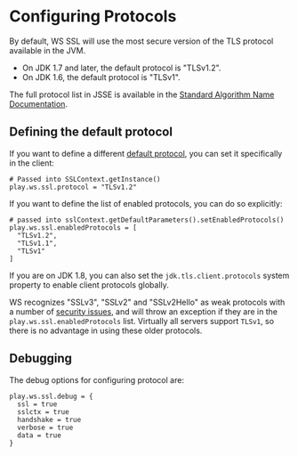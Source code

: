 <!--- Copyright (C) 2009-2016 Lightbend Inc. <https://www.lightbend.com> -->
# Configuring Protocols

By default, WS SSL will use the most secure version of the TLS protocol available in the JVM.

* On JDK 1.7 and later, the default protocol is "TLSv1.2".
* On JDK 1.6, the default protocol is "TLSv1".

The full protocol list in JSSE is available in the [Standard Algorithm Name Documentation](https://docs.oracle.com/javase/8/docs/technotes/guides/security/StandardNames.html#jssenames).

## Defining the default protocol

If you want to define a different [default protocol](https://docs.oracle.com/javase/8/docs/api/javax/net/ssl/SSLContext.html#getInstance\(java.lang.String\)), you can set it specifically in the client:

```
# Passed into SSLContext.getInstance()
play.ws.ssl.protocol = "TLSv1.2"
```

If you want to define the list of enabled protocols, you can do so explicitly:

```
# passed into sslContext.getDefaultParameters().setEnabledProtocols()
play.ws.ssl.enabledProtocols = [
  "TLSv1.2",
  "TLSv1.1",
  "TLSv1"
]
```

If you are on JDK 1.8, you can also set the `jdk.tls.client.protocols` system property to enable client protocols globally.

WS recognizes "SSLv3", "SSLv2" and "SSLv2Hello" as weak protocols with a number of [security issues](https://www.schneier.com/paper-ssl.pdf), and will throw an exception if they are in the `play.ws.ssl.enabledProtocols` list.  Virtually all servers support `TLSv1`, so there is no advantage in using these older protocols.

## Debugging

The debug options for configuring protocol are:

```
play.ws.ssl.debug = {
  ssl = true
  sslctx = true
  handshake = true
  verbose = true
  data = true
}
```
